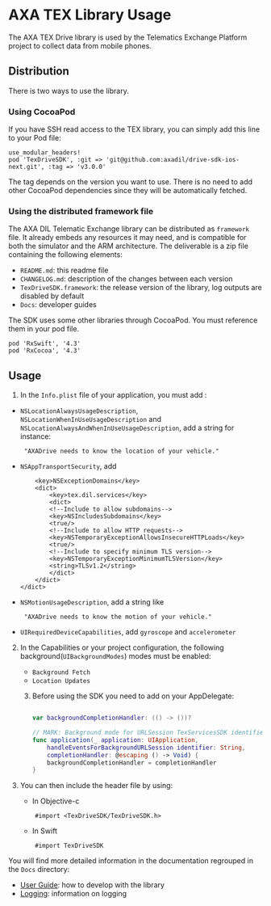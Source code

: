# AXA TEX Library Usage

The AXA TEX Drive library is used by the Telematics Exchange Platform project to
collect data from mobile phones.

## Distribution

There is two ways to use the library.

### Using CocoaPod

If you have SSH read access to the TEX library, you can simply add this line to your Pod file:
    
    use_modular_headers!
    pod 'TexDriveSDK', :git => 'git@github.com:axadil/drive-sdk-ios-next.git', :tag => 'v3.0.0'

The tag depends on the version you want to use. There is no need to add other
CocoaPod dependencies since they will be automatically fetched.

### Using the distributed framework file

The AXA DIL Telematic Exchange library can be distributed as `framework` file.
It already embeds any resources it may need, and is compatible for both the
simulator and the ARM architecture. The deliverable is a zip file containing the
following elements:

- `README.md`: this readme file
- `CHANGELOG.md`: description of the changes between each version
- `TexDriveSDK.framework`: the release version of the library, log outputs are disabled by default
- `Docs`: developer guides

The SDK uses some other libraries through CocoaPod. You must reference them in
your pod file.

```
pod 'RxSwift', '4.3'
pod 'RxCocoa', '4.3'
```

## Usage

1. In the `Info.plist` file of your application, you must add :
-  `NSLocationAlwaysUsageDescription`, `NSLocationWhenInUseUsageDescription` and `NSLocationAlwaysAndWhenInUseUsageDescription`, add a string for instance:

        "AXADrive needs to know the location of your vehicle."
 - `NSAppTransportSecurity`, add

    ```<dict>
        <key>NSExceptionDomains</key>
        <dict>
            <key>tex.dil.services</key>
            <dict>
            <!--Include to allow subdomains-->
            <key>NSIncludesSubdomains</key>
            <true/>
            <!--Include to allow HTTP requests-->
            <key>NSTemporaryExceptionAllowsInsecureHTTPLoads</key>
            <true/>
            <!--Include to specify minimum TLS version-->
            <key>NSTemporaryExceptionMinimumTLSVersion</key>
            <string>TLSv1.2</string>
            </dict>
        </dict>
    </dict>
 
 - `NSMotionUsageDescription`, add a string like 
 
        "AXADrive needs to know the motion of your vehicle."
 - `UIRequiredDeviceCapabilities`, add   `gyroscope` and `accelerometer`

2. In the Capabilities or your project configuration, the following background(`UIBackgroundModes`) modes must be enabled:
    - `Background Fetch`
    - `Location Updates`
    3. Before using the SDK you need to add on your AppDelegate:
    
        ```Swift
        
        var backgroundCompletionHandler: (() -> ())?
        
        // MARK: Background mode for URLSession TexServicesSDK identifier: "TexSession"
        func application(_ application: UIApplication,
            handleEventsForBackgroundURLSession identifier: String,
            completionHandler: @escaping () -> Void) {
            backgroundCompletionHandler = completionHandler
        }

4. You can then include the header file by using:

    - In Objective-c
    ```
        #import <TexDriveSDK/TexDriveSDK.h>
    ```
    - In Swift
    ```
        #import TexDriveSDK
   ```
You will find more detailed information in the documentation regrouped in the `Docs` directory:

- [User Guide](./Docs/user-guide.md): how to develop with the library
- [Logging](./Docs/logging.md): information on logging
